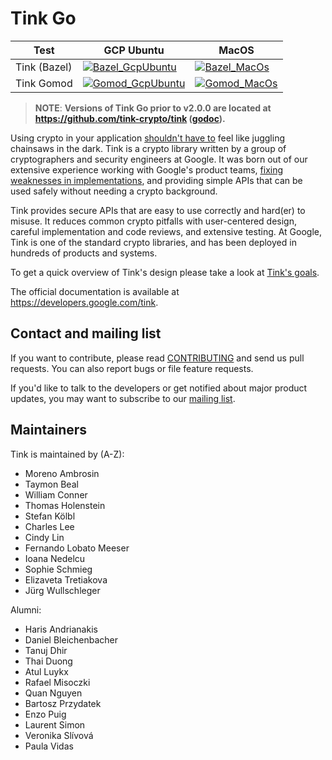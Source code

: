 # Tink Go

<!-- GCP Ubuntu --->

[tink_go_bazel_badge_gcp_ubuntu]: https://storage.googleapis.com/tink-kokoro-build-badges/tink-go-bazel-gcp-ubuntu.svg
[tink_go_gomod_badge_gcp_ubuntu]: https://storage.googleapis.com/tink-kokoro-build-badges/tink-go-gomod-gcp-ubuntu.svg

<!-- MacOS --->

[tink_go_bazel_badge_macos]: https://storage.googleapis.com/tink-kokoro-build-badges/tink-go-bazel-macos-external.svg
[tink_go_gomod_badge_macos]: https://storage.googleapis.com/tink-kokoro-build-badges/tink-go-gomod-macos-external.svg

**Test**     | **GCP Ubuntu**                                          | **MacOS**
------------ | ------------------------------------------------------- | ---------
Tink (Bazel) | [![Bazel_GcpUbuntu][tink_go_bazel_badge_gcp_ubuntu]](#) | [![Bazel_MacOs][tink_go_bazel_badge_macos]](#)
Tink Gomod   | [![Gomod_GcpUbuntu][tink_go_gomod_badge_gcp_ubuntu]](#) | [![Gomod_MacOs][tink_go_gomod_badge_macos]](#)

> **NOTE**: **Versions of Tink Go prior to v2.0.0 are located at
> https://github.com/tink-crypto/tink
> ([godoc](https://pkg.go.dev/github.com/tink-crypto/tink)).**

Using crypto in your application [shouldn't have to][devs_are_users_too_slides]
feel like juggling chainsaws in the dark. Tink is a crypto library written by a
group of cryptographers and security engineers at Google. It was born out of our
extensive experience working with Google's product teams,
[fixing weaknesses in implementations](https://github.com/google/wycheproof),
and providing simple APIs that can be used safely without needing a crypto
background.

Tink provides secure APIs that are easy to use correctly and hard(er) to misuse.
It reduces common crypto pitfalls with user-centered design, careful
implementation and code reviews, and extensive testing. At Google, Tink is one
of the standard crypto libraries, and has been deployed in hundreds of products
and systems.

To get a quick overview of Tink's design please take a look at
[Tink's goals](https://developers.google.com/tink/design/goals_of_tink).

The official documentation is available at https://developers.google.com/tink.

[devs_are_users_too_slides]: https://www.usenix.org/sites/default/files/conference/protected-files/hotsec15_slides_green.pdf

## Contact and mailing list

If you want to contribute, please read [CONTRIBUTING](docs/CONTRIBUTING.md) and
send us pull requests. You can also report bugs or file feature requests.

If you'd like to talk to the developers or get notified about major product
updates, you may want to subscribe to our
[mailing list](https://groups.google.com/forum/#!forum/tink-users).

## Maintainers

Tink is maintained by (A-Z):

-   Moreno Ambrosin
-   Taymon Beal
-   William Conner
-   Thomas Holenstein
-   Stefan Kölbl
-   Charles Lee
-   Cindy Lin
-   Fernando Lobato Meeser
-   Ioana Nedelcu
-   Sophie Schmieg
-   Elizaveta Tretiakova
-   Jürg Wullschleger

Alumni:

-   Haris Andrianakis
-   Daniel Bleichenbacher
-   Tanuj Dhir
-   Thai Duong
-   Atul Luykx
-   Rafael Misoczki
-   Quan Nguyen
-   Bartosz Przydatek
-   Enzo Puig
-   Laurent Simon
-   Veronika Slívová
-   Paula Vidas
